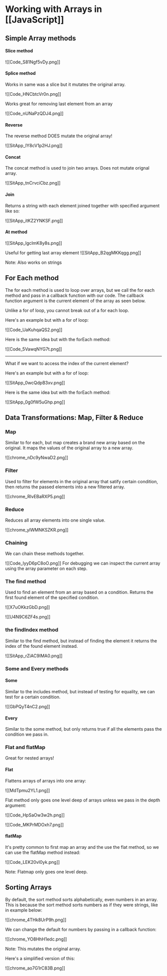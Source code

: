 # Working with Arrays in [[JavaScript]]
## Simple Array methods
#### Slice method
![[Code_S81Ngf5vDy.png]]

#### Splice method
Works in same was a slice but it mutates the original array.

![[Code_HNCbtcVr0n.png]]

Works great for removing last element from an array

![[Code_nUNaPzQDJ4.png]]

#### Reverse
The reverse method DOES mutate the original array!

![[SitApp_IY8cV1p2HJ.png]]

#### Concat
The concat method is used to join two arrays. Does not mutate orignal array.

![[SitApp_tnCrvciCbz.png]]

#### Join
Returns a string with each element joined together with specified argument like so:

![[SitApp_itKZ2YNKSF.png]]

#### At method
![[SitApp_lgcImK8y8s.png]]

Useful for getting last array element
![[SitApp_B2qgMKKqgg.png]]

Note: Also works on strings

## For Each method
The for each method is used to loop over arrays, but we call the for each method and pass in a callback function with our code. The callback function argument is the current element of the array as seen below.

Unlike a for of loop, you cannot break out of a for each loop.

Here's an example but with a for of loop:

![[Code_UaKuhqaQS2.png]]

Here is the same idea but with the forEach method:

![[Code_5VawqNYG7t.png]]

------------------

What if we want to access the index of the current element?

Here's an example but with a for of loop:

![[SitApp_0wcQdpB3xv.png]]

Here is the same idea but with the forEach method:

![[SitApp_0g0fW5uGhp.png]]

## Data Transformations: Map, Filter & Reduce
### Map
Similar to for each, but map creates a brand new array based on the original. It maps the values of the original array to a new array. 

![[chrome_nDc9yNwaD2.png]]

### Filter
Used to filter for elements in the original array that satify certain condition, then returns the passed elements into a new filtered array.

![[chrome_RlvEBaRXP5.png]]

### Reduce
Reduces all array elements into one single value.

![[chrome_ylWMNKSZKR.png]]

### Chaining
We can chain these methods together.

![[Code_lyyD6pC8oO.png]]
 For debugging we can inspect the current array using the array parameter on each step. 

### The find method
Used to find an element from an array based on a condition. Returns the first found element of the specified condition. 

![[X7uOKkzGbD.png]]

![[U4N9C6ZF4s.png]]

### the findIndex method
Similar to the find method, but instead of finding the element it returns the index of the found element instead.

![[SitApp_rZiAC9IMA0.png]]

### Some and Every methods

#### Some
Similar to the includes method, but instead of testing for equality, we can test for a certain condition.

![[GbPQyT4nC2.png]]

#### Every
Similar to the some method, but only returns true if all the elements pass the condition we pass in.

### Flat and flatMap

Great for nested arrays!

#### Flat

Flattens arrays of arrays into one array:

![[MdTpmu2YL1.png]]

Flat method only goes one level deep of arrays unless we pass in the depth argument:

![[Code_HpSaOw3w2h.png]]

![[Code_MKPrMDOxh7.png]]

#### flatMap
It's pretty common to first map an array and the use the flat method, so we can use the flatMap method instead:

![[Code_LEK20vI0yk.png]]

Note: Flatmap only goes one level deep.

## Sorting Arrays
By default, the sort method sorts alphabetically, even numbers in an array. This is because the sort method sorts numbers as if they were strings, like in example below:

![[chrome_4THk8UrP9h.png]]

We can change the default for numbers by passing in a callback function:

![[chrome_YO8HhH1edc.png]]

Note: This mutates the original array.

Here's a simplified version of this:

![[chrome_ao7G1rC83B.png]]